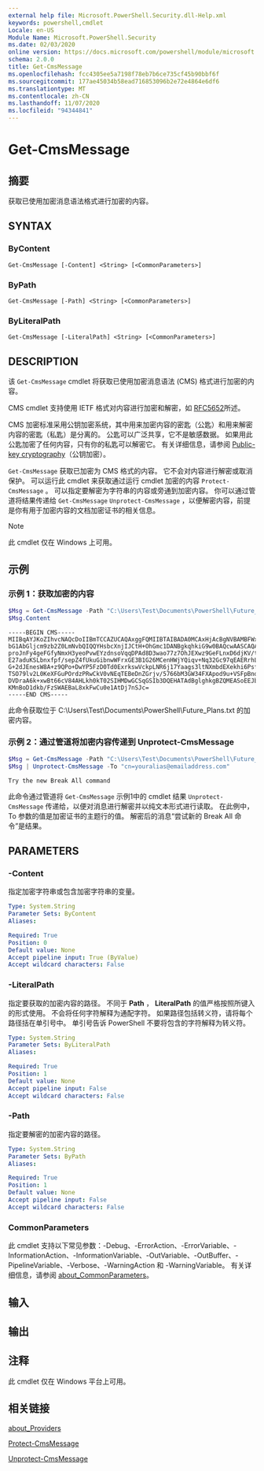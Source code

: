 ```yaml
---
external help file: Microsoft.PowerShell.Security.dll-Help.xml
keywords: powershell,cmdlet
Locale: en-US
Module Name: Microsoft.PowerShell.Security
ms.date: 02/03/2020
online version: https://docs.microsoft.com/powershell/module/microsoft.powershell.security/get-cmsmessage?view=powershell-6&WT.mc_id=ps-gethelp
schema: 2.0.0
title: Get-CmsMessage
ms.openlocfilehash: fcc4305ee5a7198f78eb7b6ce735cf45b90bbf6f
ms.sourcegitcommit: 177ae45034b58ead716853096b2e72e4864e6df6
ms.translationtype: MT
ms.contentlocale: zh-CN
ms.lasthandoff: 11/07/2020
ms.locfileid: "94344841"
---
```

# Get-CmsMessage

## 摘要
获取已使用加密消息语法格式进行加密的内容。

## SYNTAX

### ByContent

```
Get-CmsMessage [-Content] <String> [<CommonParameters>]
```

### ByPath

```
Get-CmsMessage [-Path] <String> [<CommonParameters>]
```

### ByLiteralPath

```
Get-CmsMessage [-LiteralPath] <String> [<CommonParameters>]
```

## DESCRIPTION

该 `Get-CmsMessage` cmdlet 将获取已使用加密消息语法 (CMS) 格式进行加密的内容。

CMS cmdlet 支持使用 IETF 格式对内容进行加密和解密，如 [RFC5652](https://tools.ietf.org/html/rfc5652)所述。

CMS 加密标准采用公钥加密系统，其中用来加密内容的密匙（公匙）和用来解密内容的密匙（私匙）是分离的。 公匙可以广泛共享，它不是敏感数据。 如果用此公匙加密了任何内容，只有你的私匙可以解密它。 有关详细信息，请参阅 [Public-key cryptography](https://en.wikipedia.org/wiki/Public-key_cryptography)（公钥加密）。

`Get-CmsMessage` 获取已加密为 CMS 格式的内容。 它不会对内容进行解密或取消保护。 可以运行此 cmdlet 来获取通过运行 cmdlet 加密的内容 `Protect-CmsMessage` 。 可以指定要解密为字符串的内容或旁通到加密内容。 你可以通过管道将结果传递给 `Get-CmsMessage` `Unprotect-CmsMessage` ，以便解密内容，前提是你有用于加密内容的文档加密证书的相关信息。

> [!NOTE]
> 此 cmdlet 仅在 Windows 上可用。

## 示例

### 示例 1：获取加密的内容

```powershell
$Msg = Get-CmsMessage -Path "C:\Users\Test\Documents\PowerShell\Future_Plans.txt"
$Msg.Content
```

```Output
-----BEGIN CMS-----
MIIBqAYJKoZIhvcNAQcDoIIBmTCCAZUCAQAxggFQMIIBTAIBADA0MCAxHjAcBgNVBAMBFWxlZWhv
bG1AbGljcm9zb2Z0LmNvbQIQQYHsbcXnjIJCtH+OhGmc1DANBgkqhkiG9w0BAQcwAASCAQAnkFHM
proJnFy4geFGfyNmxH3yeoPvwEYzdnsoVqqDPAd8D3wao77z7OhJEXwz9GeFLnxD6djKV/tF4PxR
E27aduKSLbnxfpf/sepZ4fUkuGibnwWFrxGE3B1G26MCenHWjYQiqv+Nq32Gc97qEAERrhLv6S4R
G+2dJEnesW8A+z9QPo+DwYP5FzD0Td0ExrkswVckpLNR6j17Yaags3ltNXmbdEXekhi6Psf2MLMP
TSO79lv2L0KeXFGuPOrdzPRwCkV0vNEqTEBeDnZGrjv/5766bM3GW34FXApod9u+VSFpBnqVOCBA
DVDraA6k+xwBt66cV84AHLkh0kT02SIHMDwGCSqGSIb3DQEHATAdBglghkgBZQMEASoEEJbJaiRl
KMnBoD1dkb/FzSWAEBaL8xkFwCu0e1AtDj7nSJc=
-----END CMS-----
```

此命令获取位于 C:\Users\Test\Documents\PowerShell\Future_Plans.txt 的加密内容。

### 示例 2：通过管道将加密内容传递到 Unprotect-CmsMessage

```powershell
$Msg = Get-CmsMessage -Path "C:\Users\Test\Documents\PowerShell\Future_Plans.txt"
$Msg | Unprotect-CmsMessage -To "cn=youralias@emailaddress.com"
```

```Output
Try the new Break All command
```

此命令通过管道将 `Get-CmsMessage` 示例1中的 cmdlet 结果 `Unprotect-CmsMessage` 传递给，以便对消息进行解密并以纯文本形式进行读取。 在此例中，To 参数的值是加密证书的主题行的值。 解密后的消息“尝试新的 Break All 命令”是结果。

## PARAMETERS

### -Content

指定加密字符串或包含加密字符串的变量。

```yaml
Type: System.String
Parameter Sets: ByContent
Aliases:

Required: True
Position: 0
Default value: None
Accept pipeline input: True (ByValue)
Accept wildcard characters: False
```

### -LiteralPath

指定要获取的加密内容的路径。 不同于 **Path** ， **LiteralPath** 的值严格按照所键入的形式使用。 不会将任何字符解释为通配字符。 如果路径包括转义符，请将每个路径括在单引号中。
单引号告诉 PowerShell 不要将包含的字符解释为转义符。

```yaml
Type: System.String
Parameter Sets: ByLiteralPath
Aliases:

Required: True
Position: 1
Default value: None
Accept pipeline input: False
Accept wildcard characters: False
```

### -Path

指定要解密的加密内容的路径。

```yaml
Type: System.String
Parameter Sets: ByPath
Aliases:

Required: True
Position: 1
Default value: None
Accept pipeline input: False
Accept wildcard characters: False
```

### CommonParameters

此 cmdlet 支持以下常见参数：-Debug、-ErrorAction、-ErrorVariable、-InformationAction、-InformationVariable、-OutVariable、-OutBuffer、-PipelineVariable、-Verbose、-WarningAction 和 -WarningVariable。 有关详细信息，请参阅 [about_CommonParameters](https://go.microsoft.com/fwlink/?LinkID=113216)。

## 输入

## 输出

## 注释

此 cmdlet 仅在 Windows 平台上可用。

## 相关链接

[about_Providers](../Microsoft.PowerShell.Core/About/about_Providers.md)

[Protect-CmsMessage](Protect-CmsMessage.md)

[Unprotect-CmsMessage](Unprotect-CmsMessage.md)
